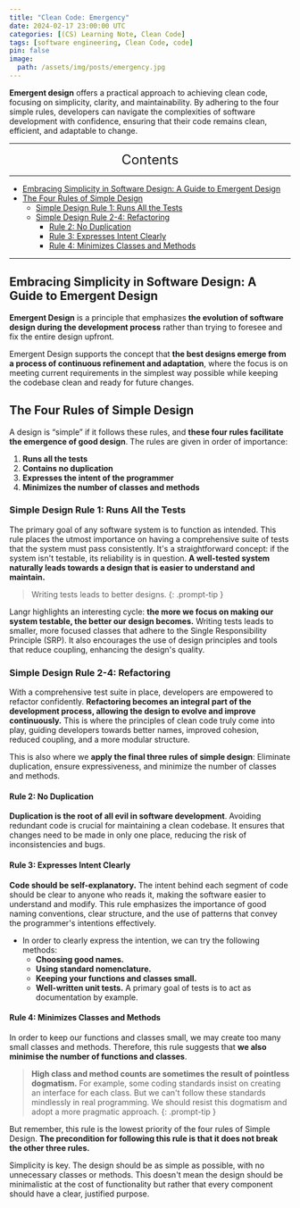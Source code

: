 ```yaml
---
title: "Clean Code: Emergency"
date: 2024-02-17 23:00:00 UTC
categories: [(CS) Learning Note, Clean Code]
tags: [software engineering, Clean Code, code]
pin: false
image:
  path: /assets/img/posts/emergency.jpg
---
```


**Emergent design** offers a practical approach to achieving clean code, focusing on simplicity, clarity, and maintainability. By adhering to the four simple rules, developers can navigate the complexities of software development with confidence, ensuring that their code remains clean, efficient, and adaptable to change.

---
<center><font size='5'> Contents </font></center>

---

<!-- TOC -->
  * [Embracing Simplicity in Software Design: A Guide to Emergent Design](#embracing-simplicity-in-software-design-a-guide-to-emergent-design)
  * [The Four Rules of Simple Design](#the-four-rules-of-simple-design)
    * [Simple Design Rule 1: Runs All the Tests](#simple-design-rule-1-runs-all-the-tests)
    * [Simple Design Rule 2-4: Refactoring](#simple-design-rule-2-4-refactoring)
      * [Rule 2: No Duplication](#rule-2-no-duplication)
      * [Rule 3: Expresses Intent Clearly](#rule-3-expresses-intent-clearly)
      * [Rule 4: Minimizes Classes and Methods](#rule-4-minimizes-classes-and-methods)
<!-- TOC -->

---

## Embracing Simplicity in Software Design: A Guide to Emergent Design

**Emergent Design** is a principle that emphasizes **the evolution of software design during the development process** rather than trying to foresee and fix the entire design upfront.

Emergent Design supports the concept that **the best designs emerge from a process of continuous refinement and adaptation**, where the focus is on meeting current requirements in the simplest way possible while keeping the codebase clean and ready for future changes.


## The Four Rules of Simple Design

A design is “simple” if it follows these rules, and **these four rules facilitate the emergence of good design**. The rules are given in order of importance:
   1. **Runs all the tests** 
   2. **Contains no duplication**
   3. **Expresses the intent of the programmer**
   4. **Minimizes the number of classes and methods**

### Simple Design Rule 1: Runs All the Tests

The primary goal of any software system is to function as intended. This rule places the utmost importance on having a comprehensive suite of tests that the system must pass consistently. It's a straightforward concept: if the system isn't testable, its reliability is in question. **A well-tested system naturally leads towards a design that is easier to understand and maintain.**

> Writing tests leads to better designs.
{: .prompt-tip }

Langr highlights an interesting cycle: **the more we focus on making our system testable, the better our design becomes.** Writing tests leads to smaller, more focused classes that adhere to the Single Responsibility Principle (SRP). It also encourages the use of design principles and tools that reduce coupling, enhancing the design's quality.

### Simple Design Rule 2-4: Refactoring

With a comprehensive test suite in place, developers are empowered to refactor confidently. **Refactoring becomes an integral part of the development process, allowing the design to evolve and improve continuously.** This is where the principles of clean code truly come into play, guiding developers towards better names, improved cohesion, reduced coupling, and a more modular structure.

This is also where we **apply the final three rules of simple design**: Eliminate duplication, ensure expressiveness, and minimize the number of classes and methods.

#### Rule 2: No Duplication

**Duplication is the root of all evil in software development**. Avoiding redundant code is crucial for maintaining a clean codebase. It ensures that changes need to be made in only one place, reducing the risk of inconsistencies and bugs.

#### Rule 3: Expresses Intent Clearly

**Code should be self-explanatory.** The intent behind each segment of code should be clear to anyone who reads it, making the software easier to understand and modify. This rule emphasizes the importance of good naming conventions, clear structure, and the use of patterns that convey the programmer's intentions effectively.

- In order to clearly express the intention, we can try the following methods:
  - **Choosing good names.** 
  - **Using standard nomenclature.** 
  - **Keeping your functions and classes small.**
  - **Well-written unit tests.** A primary goal of tests is to act as documentation by example.

#### Rule 4: Minimizes Classes and Methods

In order to keep our functions and classes small, we may create too many small classes and methods. Therefore, this rule suggests that **we also minimise the number of functions and classes**.

> **High class and method counts are sometimes the result of pointless dogmatism.** For example, some coding standards insist on creating an interface for each class. But we can't follow these standards mindlessly in real programming. We should resist this dogmatism and adopt a more pragmatic approach.
{: .prompt-tip }

But remember, this rule is the lowest priority of the four rules of Simple Design. **The precondition for following this rule is that it does not break the other three rules.**

Simplicity is key. The design should be as simple as possible, with no unnecessary classes or methods. This doesn't mean the design should be minimalistic at the cost of functionality but rather that every component should have a clear, justified purpose.


